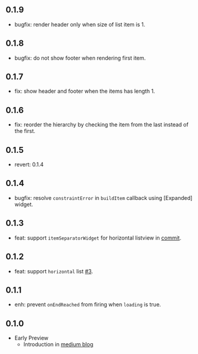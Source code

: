 ## 0.1.9
* bugfix: render header only when size of list item is 1.

## 0.1.8
* bugfix: do not show footer when rendering first item.

## 0.1.7
* fix: show header and footer when the items has length 1.

## 0.1.6
* fix: reorder the hierarchy by checking the item from the last instead of the first.

## 0.1.5
* revert: 0.1.4

## 0.1.4
* bugfix: resolve `constraintError` in `buildItem` callback using [Expanded] widget.

## 0.1.3
* feat: support `itemSeparatorWidget` for horizontal listview in [commit](https://github.com/hyochan/flat_list/commit/069c8b26bb2132da43043ef1f39c299d0ff3d47c).

## 0.1.2
* feat: support `horizontal` list [#3](https://github.com/hyochan/flat_list/pull/3).

## 0.1.1
* enh: prevent `onEndReached` from firing when `loading` is true.

## 0.1.0

* Early Preview
  - Introduction in [medium blog](https://medium.com/dooboolab/introducing-flatlist-in-flutter-e1bd212b44f0)

